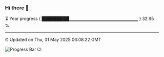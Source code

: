 ### Hi there 👋

⏳ Year progress { █████████▁▁▁▁▁▁▁▁▁▁▁▁▁▁▁▁▁▁▁▁▁ } 32.95 %

---

⏰ Updated on Thu, 01 May 2025 06:08:22 GMT

![Progress Bar CI](https://github.com/liununu/liununu/workflows/Progress%20Bar%20CI/badge.svg)
